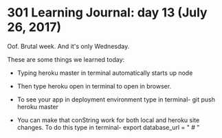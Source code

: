# 301 Learning Journal: day 13 (July 26, 2017)

Oof. Brutal week. And it's only Wednesday.

These are some things we learned today:

- Typing heroku master in terminal automatically starts up node
- Then type heroku open in terminal to open in browser.

- To see your app in deployment environment type in terminal- git push heroku master

- You can make that conString work for both local and heroku site changes. To do this type in terminal- export database_url = " # "
